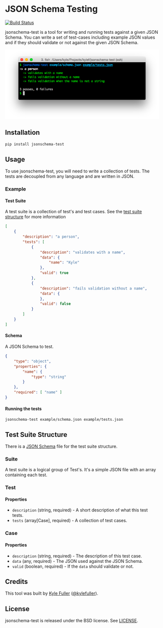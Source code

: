 # JSON Schema Testing

[![Build Status](http://img.shields.io/travis/kylef/jsonschema-test/master.svg?style=flat)](https://travis-ci.org/kylef/jsonschema-test)

jsonschema-test is a tool for writing and running tests against a given
JSON Schema. You can write a set of test-cases including example JSON
values and if they should validate or not against the given JSON Schema.

![](Screenshot.png)

## Installation

```
pip install jsonschema-test
```

## Usage

To use jsonschema-test, you will need to write a collection of tests.
The tests are decoupled from any language and are written in JSON.

### Example

#### Test Suite

A test suite is a collection of test's and test cases. See
the [test suite structure](#test-suite-structure) for more information

```json
[
    {
        "description": "a person",
        "tests": [
            {
                "description": "validates with a name",
                "data": {
                    "name": "Kyle"
                },
                "valid": true
            },
            {
                "description": "fails validation without a name",
                "data": {
                },
                "valid": false
            }
        ]
    }
]
```

#### Schema

A JSON Schema to test.

```json
{
    "type": "object",
    "properties": {
        "name": {
            "type": "string"
        }
    },
    "required": [ "name" ]
}
```

#### Running the tests

```
jsonschema-test example/schema.json example/tests.json
```

## Test Suite Structure

There is a [JSON Schema](jsonschema_test/schema.json) file for the test suite structure.

### Suite

A test suite is a logical group of Test's. It's a simple JSON file with an
array containing each test.

### Test

#### Properties

- `description` (string, required) - A short description of what this test tests.
- `tests` (array[Case], required) - A collection of test cases.

### Case

#### Properties

- `description` (string, required) - The description of this test case.
- `data` (any, required) - The JSON used against the JSON Schema.
- `valid` (boolean, required) - If the `data` should validate or not.

## Credits

This tool was built by [Kyle Fuller](http://fuller.li/) ([@kylefuller](https://twitter.com/kylefuller)).

## License

jsonschema-test is released under the BSD license. See [LICENSE](LICENSE).

